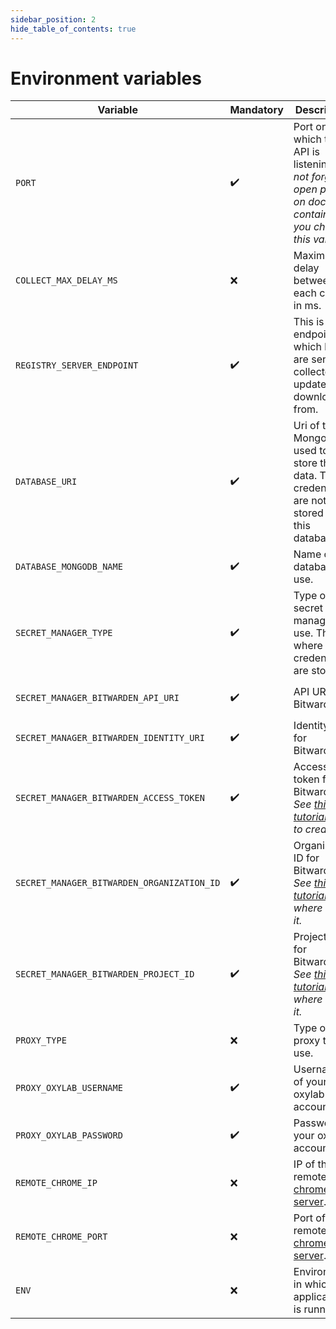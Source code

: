 ```yaml
---
sidebar_position: 2
hide_table_of_contents: true
---
```


# Environment variables


| Variable | Mandatory | Description | Possible values | Default | Condition |
|----------|-----------|-------------|-----------------|---------|-----------|
| `PORT` | ✔️ | Port on which the API is listening. _Do not forget to open ports on docker container if you change this value._ | `*` | `8080` | None |
| `COLLECT_MAX_DELAY_MS` | ❌ | Maximum delay between each collect in ms. | `*` | `2592000000` (30 days) | None |
| `REGISTRY_SERVER_ENDPOINT` | ✔️ | This is the endpoint at which logs are sent and collector updates are downloaded from. | `https://registry.invoice-collector.com` | `https://registry.invoice-collector.com` | None |
| `DATABASE_URI` | ✔️ | Uri of the MongoDB used to store the data. The credentials are not stored in this database. | `*` | `mongodb://mongodb:27017` | None |
| `DATABASE_MONGODB_NAME` | ✔️ | Name of the database to use. | `*` | `prod` | If `DATABASE_URI` starts with `mongodb` |
| `SECRET_MANAGER_TYPE` | ✔️ | Type of secret manager to use. This is where the credentials are stored. | `bitwarden` | `bitwarden` | None |
| `SECRET_MANAGER_BITWARDEN_API_URI` | ✔️ | API URI for Bitwarden. | `https://vault.bitwarden.eu/api` or `https://vault.bitwarden.com/api` | `https://vault.bitwarden.eu/api` | If `SECRET_MANAGER_TYPE` is `bitwarden` |
| `SECRET_MANAGER_BITWARDEN_IDENTITY_URI` | ✔️ | Identity URI for Bitwarden. | `https://vault.bitwarden.eu/identity` or `https://vault.bitwarden.com/identity` | `https://vault.bitwarden.eu/identity` | If `SECRET_MANAGER_TYPE` is `bitwarden` |
| `SECRET_MANAGER_BITWARDEN_ACCESS_TOKEN` | ✔️ | Access token for Bitwarden. _See [this tutorial](../tutorials/secret_managers/bitwarden.md) how to create it._ | `*` | Empty | If `SECRET_MANAGER_TYPE` is `bitwarden` |
| `SECRET_MANAGER_BITWARDEN_ORGANIZATION_ID` | ✔️ | Organization ID for Bitwarden. _See [this tutorial](../tutorials/secret_managers/bitwarden.md) where to get it._ | `*` | Empty | If `SECRET_MANAGER_TYPE` is `bitwarden` |
| `SECRET_MANAGER_BITWARDEN_PROJECT_ID` | ✔️ | Project ID for Bitwarden.  _See [this tutorial](../tutorials/secret_managers/bitwarden.md) where to get it._ | `*` | Empty | If `SECRET_MANAGER_TYPE` is `bitwarden` |
| `PROXY_TYPE` | ❌ | Type of proxy to use. | `no_proxy` or `oxylab` | `no_proxy` | None |
| `PROXY_OXYLAB_USERNAME` | ✔️ | Username of your oxylab account. | `*` | Empty | If `PROXY_TYPE` is `oxylab`. |
| `PROXY_OXYLAB_PASSWORD` | ✔️ | Password of your oxylab account. | `*` | Empty | If `PROXY_TYPE` is `oxylab`. |
| `REMOTE_CHROME_IP` | ❌ | IP of the remote [chrome server](https://github.com/invoice-collector/chrome-server). | `*` | Empty | None |
| `REMOTE_CHROME_PORT` | ❌ | Port of the remote [chrome server](https://github.com/invoice-collector/chrome-server). | `*` | Empty | None |
| `ENV` | ❌ | Environment in which the application is running. | `prod` or `debug` | `prod` | None |
